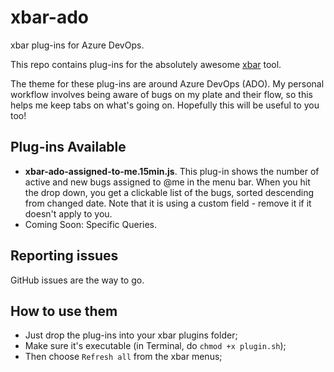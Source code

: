 # xbar-ado
xbar plug-ins for Azure DevOps.

This repo contains plug-ins for the absolutely awesome [xbar](https://github.com/matryer/xbar#get-started) tool.

The theme for these plug-ins are around Azure DevOps (ADO). My personal workflow involves being aware of bugs on my plate and their flow, so this helps me keep tabs on what's going on. Hopefully this will be useful to you too!

## Plug-ins Available

* __xbar-ado-assigned-to-me.15min.js__. This plug-in shows the number of active and new bugs assigned to @me in the menu bar. When you hit the drop down, you get a clickable list of the bugs, sorted descending from changed date. Note that it is using a custom field - remove it if it doesn't apply to you.
* Coming Soon: Specific Queries.

## Reporting issues

GitHub issues are the way to go.

## How to use them

  * Just drop the plug-ins into your xbar plugins folder;
  * Make sure it's executable (in Terminal, do `chmod +x plugin.sh`);
  * Then choose `Refresh all` from the xbar menus;
